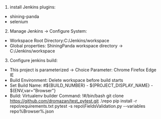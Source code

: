 1. install Jenkins plugins:
 - shining-panda
 - selenium

2. Manage Jenkins -> Configure System:
 - Workspace Root Directory:C:/Jenkins/workspace
 - Global properties: ShiningPanda workspace directory -> C:/Jenkins/workspace

3. Configure jenkins build:
- This project is parameterized -> Choice Parameter:
Chrome
Firefox
Edge
IE
 - Build Environment: Delete workspace before build starts
 - Set Build Name: #${BUILD_NUMBER} - ${PROJECT_DISPLAY_NAME} - ${ENV,var="Browser"}
 - Build: Virtualenv builder
  Command:
    !#/bin/bash
    git clone https://github.com/dromazan/test_pytest.git .\\repo
    pip install -r repo\requirements.txt
    pytest -s  repo\FieldsValidation.py --variables repo\%Browser%.json
